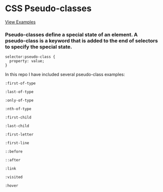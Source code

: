 # CSS Pseudo-classes

[View Examples](http://kirstenswanson.io/css-pseudo-classes/)

### Pseudo-classes define a special state of an element. A pseudo-class is a keyword that is added to the end of selectors to specify the special state.

```
selector:pseudo-class {
  property: value;
}
```

In this repo I have included several pseudo-class examples:
```
:first-of-type
```
```
:last-of-type
```
```
:only-of-type
```
```
:nth-of-type
```
```
:first-child
```
```
:last-child
```
```
:first-letter
```
```
:first-line
```
```
::before
```
```
::after
```
```
:link
```
```
:visited
```
```
:hover
```
